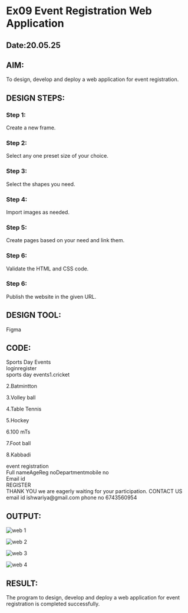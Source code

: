 # Ex09 Event Registration Web Application
## Date:20.05.25

## AIM:
To design, develop and deploy a web application for event registration.

## DESIGN STEPS:

### Step 1:
Create a new frame.

### Step 2:
Select any one preset size of your choice.

### Step 3:
Select the shapes you need.

### Step 4:
Import images as needed.

### Step 5:
Create pages based on your need and link them.

### Step 6:

Validate the HTML and CSS code.

### Step 6:

Publish the website in the given URL.

## DESIGN TOOL:
Figma

## CODE:
<div class="w-[402px] h-[874px] bg-white"><img class="w-[400px] h-20 object-cover"></img><span class="font-black text-[32px] text-black">Sports Day Events</span><div class="w-[159px] h-[42px] bg-[#ef1b1b]"></div><div class="w-[159px] h-[42px] bg-[#e60c0c]"></div><span class="font-black text-[32px] text-black">login</span><span class="font-black text-[32px] text-[#1f1d1d]">register</span><img class="w-[194px] h-[180px] object-cover"></img></div>
<div class="w-[393px] h-[852px] bg-[#edc6c6]"><span class="font-black text-[32px] text-black">sports day events</span><span class="font-black text-[32px] text-black">1.cricket

2.Batmintton

3.Volley ball

4.Table Tennis

5.Hockey

6.100 mTs

7.Foot ball

8.Kabbadi
</span></div>
<div class="w-[393px] h-[852px] bg-[#edc6c6]"><div class="w-[350px] h-[43px] bg-[#d9d9d9]"></div><span class="font-black text-[32px] text-black">event registration</span><div class="w-[352px] h-[34px] bg-white"></div><div class="w-[352px] h-[34px] bg-white"></div><div class="w-[352px] h-[34px] bg-white"></div><div class="w-[352px] h-[34px] bg-white"></div><div class="w-[352px] h-[34px] bg-white"></div><span class="font-black text-[32px] text-black">Full name</span><span class="font-black text-[32px] text-black">Age</span><span class="font-black text-[32px] text-black">Reg no</span><span class="font-black text-[32px] text-black">Department</span><span class="font-black text-[32px] text-black">mobile no</span><div class="w-[352px] h-[34px] bg-white"></div><span class="font-black text-[32px] text-black">Email id</span><div class="w-[245px] h-[79px] bg-[#e41313]"></div><span class="font-black text-[32px] text-white">REGISTER</span></div>
<div class="w-[393px] h-[852px] bg-[#f4c8c8]"><img class="w-[400px] h-20 object-cover"></img><div class="w-[315px] h-[248px] bg-white"></div><span class="text-[32px] text-black">THANK YOU
we are eagerly waiting for your participation.</span><span class="font-extralight text-black">         CONTACT US
              email id  
 ishwariya@gmail.com
             phone no
        6743560954</span></div>

 
## OUTPUT:

![web 1](https://github.com/user-attachments/assets/a6057871-4a9a-48f6-bfc6-82f0a22776c2)

![web 2](https://github.com/user-attachments/assets/1ecadae9-1a84-43bd-a892-a3e762cc6943)

![web 3](https://github.com/user-attachments/assets/c3c79787-fa2d-40f2-ba38-e08b7d51b255)

![web 4](https://github.com/user-attachments/assets/17e339d1-6332-400f-aef1-2f3d7a2060cb)


## RESULT:
The program to design, develop and deploy a web application for event registration is completed successfully.
